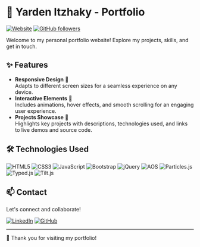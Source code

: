 # 🌟 Yarden Itzhaky - Portfolio

[![Website](https://img.shields.io/website-up-down-green-red/https/your-portfolio-url.com.svg)](https://your-portfolio-url.com) [![GitHub followers](https://img.shields.io/github/followers/yardenitzhaky.svg?style=social&label=Follow)](https://github.com/yardenitzhaky)

Welcome to my personal portfolio website! Explore my projects, skills, and get in touch.


## ✨ Features

- **Responsive Design** 📱  
  Adapts to different screen sizes for a seamless experience on any device.
- **Interactive Elements** 🎯  
  Includes animations, hover effects, and smooth scrolling for an engaging user experience.
- **Projects Showcase** 💼  
  Highlights key projects with descriptions, technologies used, and links to live demos and source code.

## 🛠️ Technologies Used

![HTML5](https://img.shields.io/badge/HTML5-E34F26?style=flat-square&logo=html5&logoColor=white)
![CSS3](https://img.shields.io/badge/CSS3-1572B6?style=flat-square&logo=css3&logoColor=white)
![JavaScript](https://img.shields.io/badge/JavaScript-F7DF1E?style=flat-square&logo=javascript&logoColor=black)
![Bootstrap](https://img.shields.io/badge/Bootstrap-7952B3?style=flat-square&logo=bootstrap&logoColor=white)
![jQuery](https://img.shields.io/badge/jQuery-0769AD?style=flat-square&logo=jquery&logoColor=white)
![AOS](https://img.shields.io/badge/AOS-000000?style=flat-square)
![Particles.js](https://img.shields.io/badge/Particles.js-00B4AB?style=flat-square)
![Typed.js](https://img.shields.io/badge/Typed.js-1A1A1A?style=flat-square)
![Tilt.js](https://img.shields.io/badge/Tilt.js-FF6F61?style=flat-square)

## 📫 Contact

Let's connect and collaborate!

[![LinkedIn](https://img.shields.io/badge/LinkedIn-0A66C2?style=flat-square&logo=linkedin&logoColor=white)](https://www.linkedin.com/in/yardenitzhaky/)
[![GitHub](https://img.shields.io/badge/GitHub-181717?style=flat-square&logo=github&logoColor=white)](https://github.com/yardenitzhaky)

---

🙏 Thank you for visiting my portfolio!
